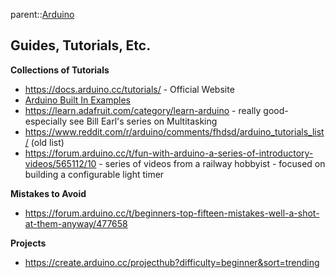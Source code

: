 parent::[Arduino](Arduino.md)

## Guides, Tutorials, Etc.
**Collections of Tutorials**
- https://docs.arduino.cc/tutorials/ - Official Website
- [Arduino Built In Examples](Arduino%20Built%20In%20Examples.md)
- https://learn.adafruit.com/category/learn-arduino - really good- especially see Bill Earl's series on Multitasking
- https://www.reddit.com/r/arduino/comments/fhdsd/arduino_tutorials_list/ (old list)
- https://forum.arduino.cc/t/fun-with-arduino-a-series-of-introductory-videos/565112/10 - series of videos from a railway hobbyist - focused on building a configurable light timer

**Mistakes to Avoid**
- https://forum.arduino.cc/t/beginners-top-fifteen-mistakes-well-a-shot-at-them-anyway/477658

**Projects**
- https://create.arduino.cc/projecthub?difficulty=beginner&sort=trending
